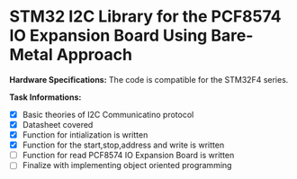 # STM32 I2C Library for the PCF8574 IO Expansion Board Using Bare-Metal Approach

**Hardware Specifications:**
  The code is compatible for the STM32F4 series.

**Task Informations:**
- [x] Basic theories of I2C Communicatino protocol
- [x] Datasheet covered 
- [x] Function for intialization is written
- [x] Function for the start,stop,address and write is written
- [ ] Function for read PCF8574 IO Expansion Board is written 
- [ ] Finalize with implementing object oriented programming
